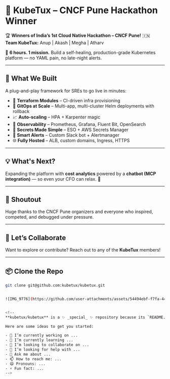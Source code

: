 # 🐧 KubeTux – CNCF Pune Hackathon Winner

🏆 **Winners of India’s 1st Cloud Native Hackathon – CNCF Pune!** 🇮🇳  
**Team KubeTux:** Anup | Akash | Megha | Atharv

🚀 **6 hours. 1 mission.** Build a self-healing, production-grade Kubernetes platform — no YAML pain, no late-night alerts.

---

## 🔧 What We Built

A plug-and-play framework for SREs to go live in minutes:

- 🧱 **Terraform Modules** – CI-driven infra provisioning
- 🚀 **GitOps at Scale** – Multi-app, multi-cluster Helm deployments with rollback
- 📈 **Auto-scaling** – HPA + Karpenter magic
- 👀 **Observability** – Prometheus, Grafana, Fluent Bit, OpenSearch
- 🔐 **Secrets Made Simple** – ESO + AWS Secrets Manager
- 🔔 **Smart Alerts** – Custom Slack bot + Alertmanager
- 🌐 **Fully Hosted** – ALB, custom domains, Ingress, HTTPS

---

## 💡 What's Next?

Expanding the platform with **cost analytics** powered by a **chatbot (MCP integration)** — so even your CFO can relax. 💸

---

## 📣 Shoutout

Huge thanks to the CNCF Pune organizers and everyone who inspired, competed, and debugged under pressure.

---

## 🤝 Let’s Collaborate

Want to explore or contribute? Reach out to any of the **KubeTux** members!

---

## 📦 Clone the Repo

```bash
git clone git@github.com:kubetux/kubetux.git


![IMG_9776](https://github.com/user-attachments/assets/54494ebf-f7fa-44c3-8270-17b57d7b6388)


<!--
**kubetux/kubetux** is a ✨ _special_ ✨ repository because its `README.md` (this file) appears on your GitHub profile.

Here are some ideas to get you started:

- 🔭 I’m currently working on ...
- 🌱 I’m currently learning ...
- 👯 I’m looking to collaborate on ...
- 🤔 I’m looking for help with ...
- 💬 Ask me about ...
- 📫 How to reach me: ...
- 😄 Pronouns: ...
- ⚡ Fun fact: ...
-->
